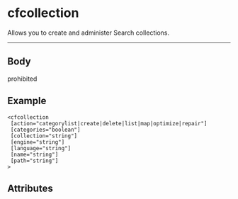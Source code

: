 # cfcollection


Allows you to create and administer Search collections.

---
## Body
prohibited

## Example
```
<cfcollection
 [action="categorylist|create|delete|list|map|optimize|repair"]
 [categories="boolean"]
 [collection="string"]
 [engine="string"]
 [language="string"]
 [name="string"]
 [path="string"]
>
```
## Attributes
